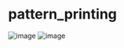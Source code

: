 # pattern_printing
![image](https://user-images.githubusercontent.com/115396834/215933483-6855fba8-91db-4e85-8e8c-eb704d4833db.png)
![image](https://user-images.githubusercontent.com/115396834/215933354-4e448206-8669-48bf-a55c-37db533fb58c.png)
